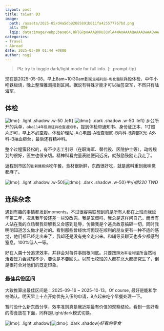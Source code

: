 ```yaml
---
layout: post
title: taiwan D3
image:
  path: /assets/2025-05/d4a5db92085891b011fa425577767bd.png
  alt: 你好
  lqip: data:image/webp;base64,UklGRpoAAABXRUJQVlA4WAoAAAAQAAAADwAABwAAQUxQSDIAAAARL0AmbZurmr57yyIiqE8oiG0bejIYEQTgqiDA9vqnsUSI6H+oAERp2HZ65qP/VIAWAFZQOCBCAAAA8AEAnQEqEAAIAAVAfCWkAALp8sF8rgRgAP7o9FDvMCkMde9PK7euH5M1m6VWoDXf2FkP3BqV0ZYbO6NA/VFIAAAA
categories:
- Travel
- Abroad
date: 2025-05-09 01:44 +0800
author: nsgi
---
```

> Plz try to toggle dark/light mode for full info.
{: .prompt-tip}

现在是2025-05-08。早上8am~10:30am到`衛生福利部-彰化醫院`兵役体检，中午小吃铁板烧，晚上整理推测报到区间。据说有特殊才能才可以抽签空军，不然只有陆海军。

## 体检
![lmo](/assets/2025-05/273f6b4ca40d032c70ff13a6a27c47c.jpg){: .light .shadow .w-50 .left} ![dmo](/assets/2025-05/311f23f39ad0cfdf70ad54961cd1d34.jpg){: .dark .shadow .w-50 .left} 
乡公所开的兵单，aka`114年役男征兵检查通知书`，提到体检带通知书、身份证正本、1寸照片即可，早上不必空腹。体检护理站-A心电图-A检查眼底-B内科-B胸部X光-A外科-B抽血柜台，最后还有精神科。

整个过程蛮轻松的，有不少志工引导（在职海军、替代役、医院护士等），动线规划的很好，医生也很亲切。精神科看完量表随便问近况，就鼓励鼓励让我走了。

返程到市区的`創新鐵板燒`吃午餐，食材很新鲜，东西很好吃，就是酱料重到我味觉都麻了。

![lmo](/assets/2025-05/d5330750a74b267e42bc180fa757a1a.jpg){: .light .shadow .w-50}![dmo](/assets/2025-05/533d9e5bcf20a08719c106e419783ca.jpg){: .dark .shadow .w-50}_牛小排220 TWD_

## 连续杂念
遇到有趣的事情都发到moments。不过很容易联想到的是所有人都在上班而我延毕第二年，况且我毕设还差一些没改完。我是笨蛋吗，我总是这样问自己。而当有人站在我的立场替我辩解我又会感到耻辱，仿佛我是个逃兵故意搞砸一切，同时我明明知道怎么做才是对的。看到那些曾经坎坷但现在顺利的朋友更有一种不适的感觉，他们都已经走出来了，我却还是没有完全走出来。和辅导员聊天也多少都感到窒息，100%低人一等。

好在人类十分追求效率，并非会对每件事刨根问底。只要按照`效率准则`理所当然地活着压力会减轻不少，要诀是不要回头。以前七校班的人都在北大都研究生了，倒是很符合对他们的既定印象。

### 最佳兵役区间
大致推算出最佳区间是：2025-09-16 ~ 2025-10-13。Of course, 最好是能和学校确认。明天早上十点开始优先入伍的申请，9点起来吃个早餐处理一下。

暂时没什么新东西分享，效率准则真是我近期最有价值的观察结论。看到一些好看的零食放在下面，同样是Light/dark模式切换。

![lmo](/assets/2025-05/99e787c3104fa5c1396bfd215e36204.jpg){: .light .shadow}![dmo](/assets/2025-05/4c8923bed55647d0aabb7ac8150ea17.jpg){: .dark .shadow}_好看的零食_

